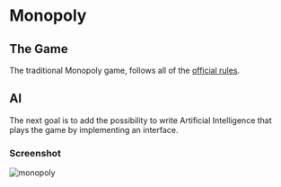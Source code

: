 # Monopoly

## The Game
The traditional Monopoly game, follows all of the [official rules](http://www.hasbro.com/common/instruct/monins.pdf). 

## AI
The next goal is to add the possibility to write Artificial Intelligence that plays the game by implementing an interface.


### Screenshot

![monopoly](https://cloud.githubusercontent.com/assets/6062888/8816320/c0296dd2-2ffb-11e5-844c-7935523edd77.png)
